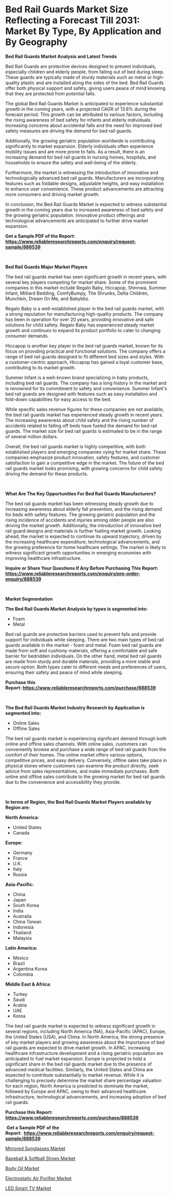 <p><h1>Bed Rail Guards Market Size Reflecting a Forecast Till 2031: Market By Type, By Application and By Geography</h1></p><p><strong>Bed Rail Guards Market Analysis and Latest Trends</strong></p>
<p><p>Bed Rail Guards are protective devices designed to prevent individuals, especially children and elderly people, from falling out of bed during sleep. These guards are typically made of sturdy materials such as metal or high-quality plastic and are installed along the sides of the bed. Bed Rail Guards offer both physical support and safety, giving users peace of mind knowing that they are protected from potential falls.</p><p>The global Bed Rail Guards Market is anticipated to experience substantial growth in the coming years, with a projected CAGR of 13.8% during the forecast period. This growth can be attributed to various factors, including the rising awareness of bed safety for infants and elderly individuals. Increasing concerns about accidental falls and the need for improved bed safety measures are driving the demand for bed rail guards.</p><p>Additionally, the growing geriatric population worldwide is contributing significantly to market expansion. Elderly individuals often experience mobility issues and are more prone to falls. As a result, there is an increasing demand for bed rail guards in nursing homes, hospitals, and households to ensure the safety and well-being of the elderly.</p><p>Furthermore, the market is witnessing the introduction of innovative and technologically advanced bed rail guards. Manufacturers are incorporating features such as foldable designs, adjustable heights, and easy installation to enhance user convenience. These product advancements are attracting more consumers and driving market growth.</p><p>In conclusion, the Bed Rail Guards Market is expected to witness substantial growth in the coming years due to increased awareness of bed safety and the growing geriatric population. Innovative product offerings and technological advancements are anticipated to further drive market expansion.</p></p>
<p><strong>Get a Sample PDF of the Report:&nbsp; <a href="https://www.reliableresearchreports.com/enquiry/request-sample/888539">https://www.reliableresearchreports.com/enquiry/request-sample/888539</a></strong></p>
<p>&nbsp;</p>
<p><strong>Bed Rail Guards Major Market Players</strong></p>
<p><p>The bed rail guards market has seen significant growth in recent years, with several key players competing for market share. Some of the prominent companies in this market include Regalo Baby, Hiccapop, Shinnwa, Summer Infant, Milliard Bedding, ComfyBumpy, The Shrunks, Delta Children, Munchkin, Dream On Me, and Babybbz.</p><p>Regalo Baby is a well-established player in the bed rail guards market, with a strong reputation for manufacturing high-quality products. The company has been in operation for over 20 years, providing innovative and safe solutions for child safety. Regalo Baby has experienced steady market growth and continues to expand its product portfolio to cater to changing consumer demands.</p><p>Hiccapop is another key player in the bed rail guards market, known for its focus on providing practical and functional solutions. The company offers a range of bed rail guards designed to fit different bed sizes and styles. With a customer-centric approach, Hiccapop has gained a loyal customer base, contributing to its market growth.</p><p>Summer Infant is a well-known brand specializing in baby products, including bed rail guards. The company has a long history in the market and is renowned for its commitment to safety and convenience. Summer Infant's bed rail guards are designed with features such as easy installation and fold-down capabilities for easy access to the bed.</p><p>While specific sales revenue figures for these companies are not available, the bed rail guards market has experienced steady growth in recent years. The increasing awareness about child safety and the rising number of accidents related to falling off beds have fueled the demand for bed rail guards. The market size for bed rail guards is estimated to be in the range of several million dollars.</p><p>Overall, the bed rail guards market is highly competitive, with both established players and emerging companies vying for market share. These companies emphasize product innovation, safety features, and customer satisfaction to gain a competitive edge in the market. The future of the bed rail guards market looks promising, with growing concerns for child safety driving the demand for these products.</p></p>
<p>&nbsp;</p>
<p><strong>What Are The Key Opportunities For Bed Rail Guards Manufacturers?</strong></p>
<p><p>The bed rail guards market has been witnessing steady growth due to increasing awareness about elderly fall prevention, and the rising demand for beds with safety features. The growing geriatric population and the rising incidence of accidents and injuries among older people are also driving the market growth. Additionally, the introduction of innovative bed rail guard designs and materials is further fueling market growth. Looking ahead, the market is expected to continue its upward trajectory, driven by the increasing healthcare expenditure, technological advancements, and the growing preference for home healthcare settings. The market is likely to witness significant growth opportunities in emerging economies with improving healthcare infrastructure.</p></p>
<p><strong>Inquire or Share Your Questions If Any Before Purchasing This Report: <a href="https://www.reliableresearchreports.com/enquiry/pre-order-enquiry/888539">https://www.reliableresearchreports.com/enquiry/pre-order-enquiry/888539</a></strong></p>
<p>&nbsp;</p>
<p><strong>Market Segmentation</strong></p>
<p><strong>The Bed Rail Guards Market Analysis by types is segmented into:</strong></p>
<p><ul><li>Foam</li><li>Metal</li></ul></p>
<p><p>Bed rail guards are protective barriers used to prevent falls and provide support for individuals while sleeping. There are two main types of bed rail guards available in the market - foam and metal. Foam bed rail guards are made from soft and cushiony materials, offering a comfortable and safe barrier for bedridden individuals. On the other hand, metal bed rail guards are made from sturdy and durable materials, providing a more stable and secure option. Both types cater to different needs and preferences of users, ensuring their safety and peace of mind while sleeping.</p></p>
<p><strong>Purchase this Report:&nbsp;<a href="https://www.reliableresearchreports.com/purchase/888539">https://www.reliableresearchreports.com/purchase/888539</a></strong></p>
<p>&nbsp;</p>
<p><strong>The Bed Rail Guards Market Industry Research by Application is segmented into:</strong></p>
<p><ul><li>Online Sales</li><li>Offline Sales</li></ul></p>
<p><p>The bed rail guards market is experiencing significant demand through both online and offline sales channels. With online sales, customers can conveniently browse and purchase a wide range of bed rail guards from the comfort of their homes. The online market offers various options, competitive prices, and easy delivery. Conversely, offline sales take place in physical stores where customers can examine the product directly, seek advice from sales representatives, and make immediate purchases. Both online and offline sales contribute to the growing market for bed rail guards due to the convenience and accessibility they provide.</p></p>
<p>&nbsp;</p>
<p><strong>In terms of Region, the Bed Rail Guards Market Players available by Region are:</strong></p>
<p>
    <p> <strong> North America: </strong>
        <ul>
            <li>United States</li>
            <li>Canada</li>
        </ul>
        </p> 
    <p> <strong> Europe: </strong>
        <ul>
            <li>Germany</li>
            <li>France</li>
            <li>U.K.</li>
            <li>Italy</li>
            <li>Russia</li>
        </ul>
        </p> 
    <p> <strong> Asia-Pacific: </strong>
        <ul>
            <li>China</li>
            <li>Japan</li>
            <li>South Korea</li>
            <li>India</li>
            <li>Australia</li>
            <li>China Taiwan</li>
            <li>Indonesia</li>
            <li>Thailand</li>
            <li>Malaysia</li>
        </ul>
        </p> 
    <p> <strong> Latin America: </strong>
        <ul>
            <li>Mexico</li>
            <li>Brazil</li>
            <li>Argentina Korea</li>
            <li>Colombia</li>
        </ul>
        </p> 
    <p> <strong> Middle East & Africa: </strong>
        <ul>
            <li>Turkey</li>
            <li>Saudi</li>
            <li>Arabia</li>
            <li>UAE</li>
            <li>Korea</li>
        </ul>
    </p>
    </p>
<p><p>The bed rail guards market is expected to witness significant growth in several regions, including North America (NA), Asia-Pacific (APAC), Europe, the United States (USA), and China. In North America, the strong presence of key market players and growing awareness about the importance of bed rail guards are expected to drive market growth. In APAC, increasing healthcare infrastructure development and a rising geriatric population are anticipated to fuel market expansion. Europe is projected to hold a significant share in the bed rail guards market due to the presence of advanced medical facilities. Similarly, the United States and China are expected to contribute substantially to market revenue. While it is challenging to precisely determine the market share percentage valuation for each region, North America is predicted to dominate the market, followed by Europe and APAC, owing to their advanced healthcare infrastructure, technological advancements, and increasing adoption of bed rail guards.</p></p>
<p><strong>Purchase this Report: <a href="https://www.reliableresearchreports.com/purchase/888539">https://www.reliableresearchreports.com/purchase/888539</a></strong></p>
<p>&nbsp;<strong>Get a Sample PDF of the Report:&nbsp;&nbsp;<a href="https://www.reliableresearchreports.com/enquiry/request-sample/888539">https://www.reliableresearchreports.com/enquiry/request-sample/888539</a></strong></p>
<p><strong></strong></p>
<p><p><a href="https://github.com/abbypearson7765/Market-Research-Report-List-2/blob/main/mirrored-sunglasses-market.md">Mirrored Sunglasses Market</a></p><p><a href="https://github.com/grishafomin4852/Market-Research-Report-List-2/blob/main/baseball-softball-shoes-market.md">Baseball & Softball Shoes Market</a></p><p><a href="https://github.com/gulaimolin/Market-Research-Report-List-2/blob/main/body-oil-market.md">Body Oil Market</a></p><p><a href="https://github.com/ruslanpoljakovrd177/Market-Research-Report-List-2/blob/main/electrostatic-air-purifier-market.md">Electrostatic Air Purifier Market</a></p><p><a href="https://github.com/gdfhhhj/Market-Research-Report-List-2/blob/main/led-smart-tv-market.md">LED Smart TV Market</a></p></p>